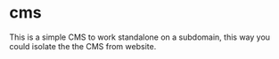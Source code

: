 # cms
This is a simple CMS to work standalone on a subdomain, this way you could isolate the the CMS from website.
